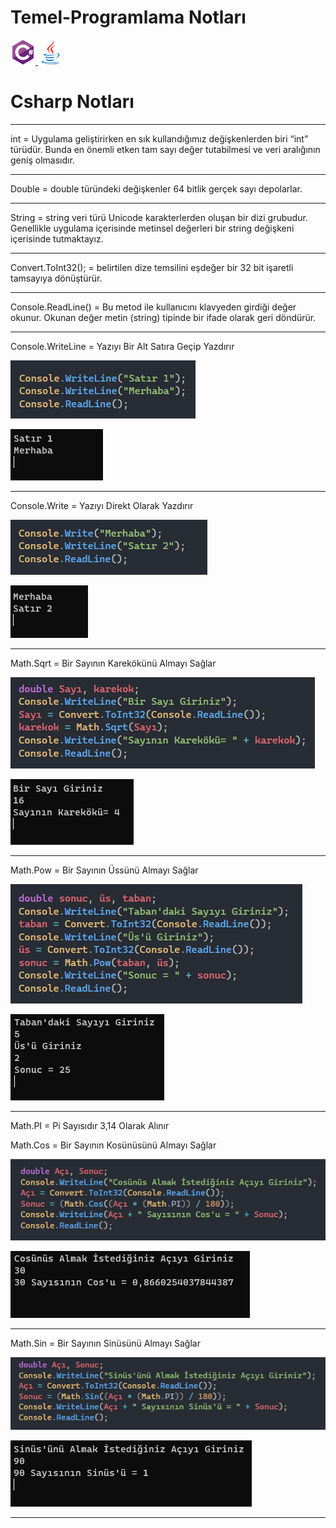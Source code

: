 # Temel-Programlama Notları


<p align="left"> <a href="#csharp-notları" target="_blank" rel="noreferrer"> <img src="https://raw.githubusercontent.com/devicons/devicon/master/icons/csharp/csharp-original.svg" alt="csharp" width="40" height="40"/> </a> 
<a href="#java-notları" target="_blank" rel="noreferrer"> <img src="https://raw.githubusercontent.com/devicons/devicon/master/icons/java/java-original.svg" alt="java" width="40" height="40"/> </a> </p>


# Csharp Notları

--------------------------------------------------------------------------------------

int = Uygulama geliştirirken en sık kullandığımız değişkenlerden biri “int” türüdür.  Bunda en önemli etken tam sayı değer tutabilmesi ve veri aralığının geniş olmasıdır.

--------------------------------------------------------------------------------------

Double = double türündeki değişkenler 64 bitlik gerçek sayı depolarlar.

--------------------------------------------------------------------------------------

String = string veri türü Unicode karakterlerden oluşan bir dizi grubudur. Genellikle uygulama içerisinde metinsel değerleri bir string değişkeni içerisinde tutmaktayız. 

--------------------------------------------------------------------------------------

Convert.ToInt32(); = belirtilen dize temsilini eşdeğer bir 32 bit işaretli tamsayıya dönüştürür.

--------------------------------------------------------------------------------------

Console.ReadLine() = Bu metod ile kullanıcını klavyeden girdiği değer okunur. Okunan değer metin (string) tipinde bir ifade olarak geri döndürür.

--------------------------------------------------------------------------------------

Console.WriteLine = Yazıyı Bir Alt Satıra Geçip Yazdırır

![ConsoleWriteLine](/img/Merhaba.png)

![ConsoleWriteLine](/img/Merhaba1sonuc.png)

--------------------------------------------------------------------------------------

Console.Write = Yazıyı Direkt Olarak Yazdırır

![ConsoleWrite](/img/Merhaba2.png)

![ConsoleWrite](/img/Merhaba2Sonuc.png)

--------------------------------------------------------------------------------------

Math.Sqrt = Bir Sayının Karekökünü Almayı Sağlar

![MathSqrt](/img/MathSqrt.png)

![MathSqrt](/img/MathSqrt1.png)

--------------------------------------------------------------------------------------

Math.Pow = Bir Sayının Üssünü Almayı Sağlar

![MathPow](/img/MathPow.png)

![MathPow](/img/MathPow1.png)

--------------------------------------------------------------------------------------

Math.PI = Pi Sayısıdır 3,14 Olarak Alınır

Math.Cos = Bir Sayının Kosünüsünü Almayı Sağlar

![MathCos](/img/MathCos.png)

![MathCos](/img/MathCos1.png)

--------------------------------------------------------------------------------------

Math.Sin = Bir Sayının Sinüsünü Almayı Sağlar

![MathSin](/img/MathSin.png)

![MathSin](/img/MathSin1.png)

--------------------------------------------------------------------------------------


